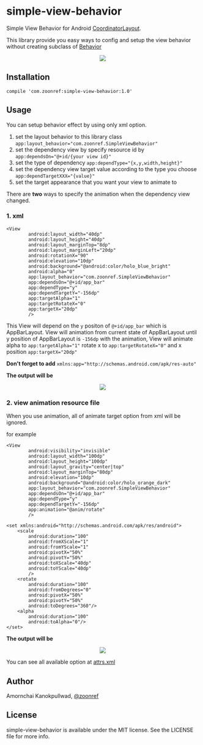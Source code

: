 # simple-view-behavior

Simple View Behavior for Android [CoordinatorLayout](http://developer.android.com/reference/android/support/design/widget/CoordinatorLayout.html).

This library provide you easy ways to config and setup the view behavior without creating subclass of
[Behavior](http://developer.android.com/reference/android/support/design/widget/CoordinatorLayout.Behavior.html)

<p align="center"><img src="https://raw.githubusercontent.com/zoonooz/simple-view-behavior/master/screenshot/example.gif"/></p>

## Installation

```
compile 'com.zoonref:simple-view-behavior:1.0'
```

## Usage
You can setup behavior effect by using only xml option.

1. set the layout behavior to this library class `app:layout_behavior="com.zoonref.SimpleViewBehavior"`
2. set the dependency view by specify resource id by `app:dependsOn="@+id/{your view id}"`
3. set the type of dependency `app:dependType="{x,y,width,height}"`
4. set the dependency view target value according to the type you choose `app:dependTargetXXX="{value}"`
5. set the target appearance that you want your view to animate to

There are **two** ways to specify the animation when the dependency view changed.

### 1. xml

```
<View
        android:layout_width="40dp"
        android:layout_height="40dp"
        android:layout_marginTop="8dp"
        android:layout_marginLeft="20dp"
        android:rotationX="90"
        android:elevation="10dp"
        android:background="@android:color/holo_blue_bright"
        android:alpha="0"
        app:layout_behavior="com.zoonref.SimpleViewBehavior"
        app:dependsOn="@+id/app_bar"
        app:dependType="y"
        app:dependTargetY="-156dp"
        app:targetAlpha="1"
        app:targetRotateX="0"
        app:targetX="20dp"
        />
```

This View will depend on the `y` positon of `@+id/app_bar`  which is AppBarLayout. View will animation from current state of AppBarLayout until
y position of AppBarLayout is `-156dp` with the animation, View will animate alpha to `app:targetAlpha="1"` rotate x to `app:targetRotateX="0"`
and x position `app:targetX="20dp"`

**Don't forget to add** `xmlns:app="http://schemas.android.com/apk/res-auto"`

**The output will be**

<p align="center"><img src="https://raw.githubusercontent.com/zoonooz/simple-view-behavior/master/screenshot/xml.gif"/></p>

### 2. view animation resource file

When you use animation, all of animate target option from xml will be ignored.

for example

```
<View
        android:visibility="invisible"
        android:layout_width="100dp"
        android:layout_height="100dp"
        android:layout_gravity="center|top"
        android:layout_marginTop="80dp"
        android:elevation="10dp"
        android:background="@android:color/holo_orange_dark"
        app:layout_behavior="com.zoonref.SimpleViewBehavior"
        app:dependsOn="@+id/app_bar"
        app:dependType="y"
        app:dependTargetY="-156dp"
        app:animation="@anim/rotate"
        />
```
```
<set xmlns:android="http://schemas.android.com/apk/res/android">
    <scale
        android:duration="100"
        android:fromXScale="1"
        android:fromYScale="1"
        android:pivotX="50%"
        android:pivotY="50%"
        android:toXScale="40dp"
        android:toYScale="40dp"
        />
    <rotate
        android:duration="100"
        android:fromDegrees="0"
        android:pivotX="50%"
        android:pivotY="50%"
        android:toDegrees="360"/>
    <alpha
        android:duration="100"
        android:toAlpha="0"/>
</set>
```

**The output will be**

<p align="center"><img src="https://raw.githubusercontent.com/zoonooz/simple-view-behavior/master/screenshot/resource.gif"/></p>

You can see all available option at [attrs.xml](https://github.com/zoonooz/simple-view-behavior/blob/master/library/src/main/res/values/attrs.xml)

## Author

Amornchai Kanokpullwad, [@zoonref](https://twitter.com/zoonref)

## License

simple-view-behavior is available under the MIT license. See the LICENSE file for more info.
